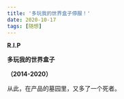 ```yaml
---
title: '多玩我的世界盒子停服！'
date: 2020-10-17
tags: [随想]
---
```

**R.I.P**

**多玩我的世界盒子**

**（2014-2020）**

从此，在产品的墓园里，又多了一个死者。
